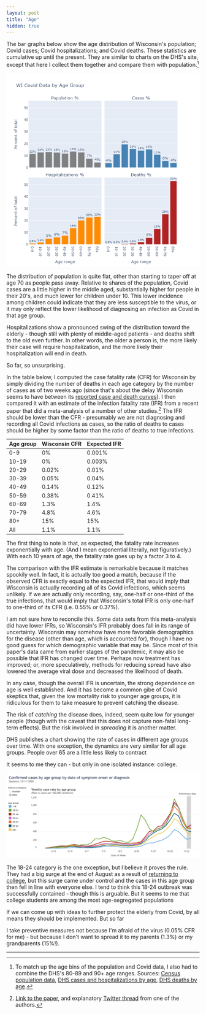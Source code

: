 ```yaml
---
layout: post
title: "Age"
hidden: true
---
```



The bar graphs below show the age distribution of Wisconsin's population; Covid cases; Covid hospitalizations; and Covid deaths. These statistics are cumulative up until the present. They are similar to charts on the DHS's site, except that here I collect them together and compare them with population.[^Sources]

![Age distributions](../assets/Age-Covid_2020-12-11.png)

The distribution of population is quite flat, other than starting to taper off at age 70 as people pass away. Relative to shares of the population, Covid cases are a little higher in the middle aged, substantially higher for people in their 20's, and much lower for children under 10. This lower incidence among children could indicate that they are less susceptible to the virus, or it may only reflect the lower likelihood of diagnosing an infection as Covid in that age group.

Hospitalizations show a pronounced swing of the distribution toward the elderly - though still with plenty of middle-aged patients - and deaths shift to the old even further. In other words, the older a person is, the more likely their case will require hospitalization, and the more likely their hospitalization will end in death.

So far, so unsurprising. 

In the table below, I computed the case fatality rate (CFR) for Wisconsin by simply dividing the number of deaths in each age category by the number of cases as of two weeks ago (since that's about the delay Wisconsin seems to have between its [reported case and death curves](2020-12-07-status-update.md)). I then compared it with an estimate of the infection fatality rate (IFR) from a recent paper that did a meta-analysis of a number of other studies.[^Paper] The IFR should be lower than the CFR - presumably we are not diagnosing and recording all Covid infections as cases, so the ratio of deaths to cases should be higher by some factor than the ratio of deaths to true infections.

Age group | Wisconsin CFR | Expected IFR
---------- | ----------- | -----------
0-9   | 0%    | 0.001%
10-19 | 0%    | 0.003%
20-29 | 0.02% | 0.01%
30-39 | 0.05% | 0.04%
40-49 | 0.14% | 0.12%
50-59 | 0.38% | 0.41%
60-69 | 1.3%  | 1.4%
70-79 | 4.8%  | 4.6%
80+   | 15%   | 15%
All   | 1.1%  | 1.1%

The first thing to note is that, as expected, the fatality rate increases exponentially with age. (And I mean exponential literally, not figuratively.) With each 10 years of age, the fatality rate goes up by a factor 3 to 4. 

The comparison with the IFR estimate is remarkable because it matches spookily well. In fact, it is actually too good a match, because if the observed CFR is exactly equal to the expected IFR, that would imply that Wisconsin is actually recording all of its Covid infections, which seems unlikely. If we are actually only recording, say, one-half or one-third of the true infections, that would imply that Wisconsin's total IFR is only one-half to one-third of its CFR (i.e. 0.55% or 0.37%).

I am not sure how to reconcile this. Some data sets from this meta-analysis did have lower IFRs, so Wisconsin's IFR probably does fall in its range of uncertainty. Wisconsin may somehow have more favorable demographics for the disease (other than age, which is accounted for), though I have no good guess for which demographic variable that may be. Since most of this paper's data came from earlier stages of the pandemic, it may also be possible that IFR has changed over time.  Perhaps now treatment has improved; or, more speculatively, methods for reducing spread have also lowered the average viral dose and decreased the likelihood of death.

In any case, though the overall IFR is uncertain, the strong dependence on age is well established. And it has become a common gibe of Covid skeptics that, given the low mortality risk to younger age groups, it is ridiculous for them to take measure to prevent catching the disease.

The risk of *catching* the disease does, indeed, seem quite low for younger people (though with the caveat that this does not capture non-fatal long-term effects). But the risk involved in *spreading* it is another matter.

DHS publishes a chart showing the rate of cases in different age groups over time. With one exception, the dynamics are very similar for all age groups. People over 65 are a little less likely to contract



It seems to me they can - but only in one isolated instance: college.

![DHS cases by age](../assets/Age-Cases-DHS_2020-12-11.png)

The 18-24 category is the one exception, but I believe it proves the rule. They had a big surge at the end of August as a result of [returning to college](2020-09-14-wisconsin-colleges.md), but this surge came under control and the cases in this age group then fell in line with everyone else. I tend to think this 18-24 outbreak was successfully contained - though this is arguable. But it seems to me that college students are among the most age-segregated populations 

If we can come up with ideas to further protect the elderly from Covid, by all means they should be implemented. But so far  

I take preventive measures not because I'm afraid of the virus (0.05% CFR for me) - but because I don't want to spread it to my parents (1.3%) or my grandparents (15%!). 

---
[^Sources]: To match up the age bins of the population and Covid data, I also had to combine the DHS's 80-89 and 90+ age ranges. Sources: [Census population data](https://data.census.gov/cedsci/table?q=S01&g=0400000US55&d=ACS%201-Year%20Estimates%20Subject%20Tables&tid=ACSST1Y2019.S0101&hidePreview=true), [DHS cases and hospitalizations by age](https://www.dhs.wisconsin.gov/covid-19/cases.htm), [DHS deaths by age](https://www.dhs.wisconsin.gov/covid-19/deaths.htm).

[^Paper]: [Link to the paper](https://link.springer.com/article/10.1007/s10654-020-00698-1), and explanatory [Twitter thread](https://twitter.com/GidMK/status/1336423659850801152) from one of the authors.
